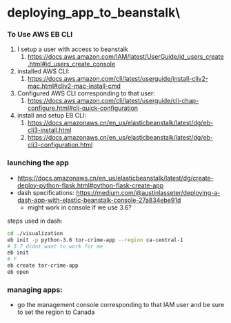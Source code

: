 # deploying_app_to_beanstalk\\



### To Use AWS EB CLI
1. I setup a user with access to beanstalk
    1. https://docs.aws.amazon.com/IAM/latest/UserGuide/id_users_create.html#id_users_create_console
2. installed AWS CLI: 
    1. https://docs.aws.amazon.com/cli/latest/userguide/install-cliv2-mac.html#cliv2-mac-install-cmd
3. Configured AWS CLI corresponding to that user:
    1. https://docs.aws.amazon.com/cli/latest/userguide/cli-chap-configure.html#cli-quick-configuration
4. install and setup EB CLI:
   1. https://docs.amazonaws.cn/en_us/elasticbeanstalk/latest/dg/eb-cli3-install.html
   2. https://docs.amazonaws.cn/en_us/elasticbeanstalk/latest/dg/eb-cli3-configuration.html


### launching the app
- https://docs.amazonaws.cn/en_us/elasticbeanstalk/latest/dg/create-deploy-python-flask.html#python-flask-create-app
- dash specifications: https://medium.com/@austinlasseter/deploying-a-dash-app-with-elastic-beanstalk-console-27a834ebe91d
  - might work in console if we use 3.6?

steps used in dash:
```sh
cd ./visualization
eb init -p python-3.6 tor-crime-app --region ca-central-1
# 3.7 didnt want to work for me
eb init
# Y
eb create tor-crime-app
eb open
```

### managing apps:
- go the management console corresponding to that IAM user and be sure to set the region to Canada